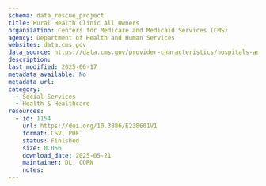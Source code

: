 ```yaml
---
schema: data_rescue_project 
title: Rural Health Clinic All Owners
organization: Centers for Medicare and Medicaid Services (CMS)
agency: Department of Health and Human Services
websites: data.cms.gov
data_source: https://data.cms.gov/provider-characteristics/hospitals-and-other-facilities/rural-health-clinic-all-owners
description: 
last_modified: 2025-06-17
metadata_available: No
metadata_url: 
category:
  - Social Services 
  - Health & Healthcare 
resources:
  - id: 1154
    url: https://doi.org/10.3886/E230601V1
    format: CSV, PDF
    status: Finished
    size: 0.056
    download_date: 2025-05-21
    maintainer: DL, CORN
    notes: 
---
```

